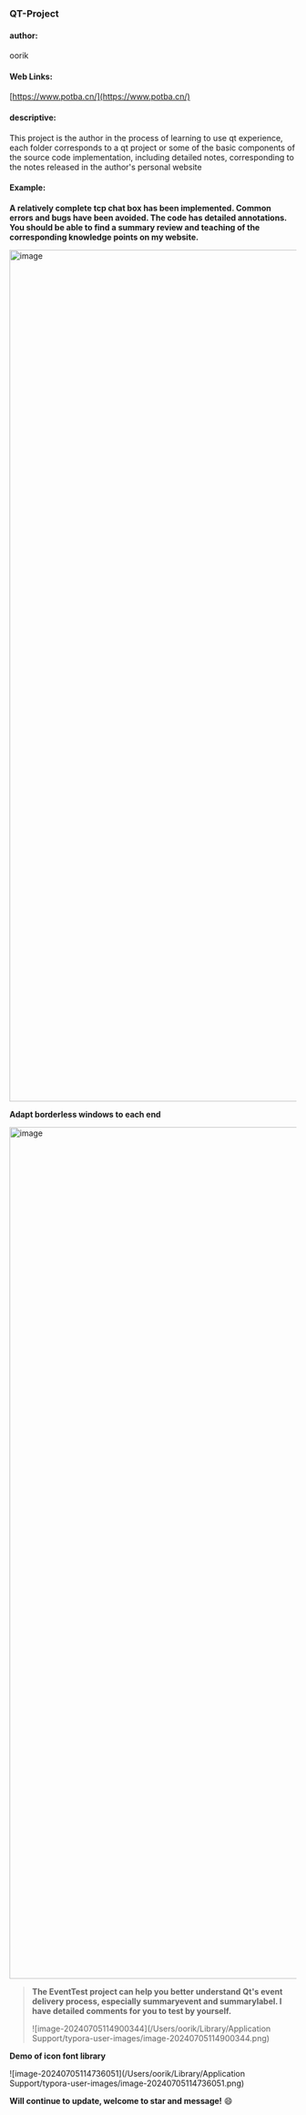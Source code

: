 ### QT-Project

#### author:

oorik

#### Web Links:

[https://www.potba.cn/](https://www.potba.cn/)

#### descriptive:

This project is the author in the process of learning to use qt experience, each folder corresponds to a qt project or some of the basic components of the source code implementation, including detailed notes, corresponding to the notes released in the author's personal website

#### Example:
**A relatively complete tcp chat box has been implemented. Common errors and bugs have been avoided. The code has detailed annotations. You should be able to find a summary review and teaching of the corresponding knowledge points on my website.**

<img width="1496" alt="image" src="https://github.com/Xw-oorik/QT-Project/assets/117898635/edf8363c-b331-4a6a-9b2a-a3108a7e689b">



**Adapt borderless windows to each end**

<img width="1496" alt="image" src="https://github.com/Xw-oorik/QT-Project/assets/117898635/1d1fe786-3cfc-4d99-9f30-0e3c838a365b">




> **The EventTest project can help you better understand Qt's event delivery process, especially summaryevent and summarylabel. I have detailed comments for you to test by yourself.**
>
> ![image-20240705114900344](/Users/oorik/Library/Application Support/typora-user-images/image-20240705114900344.png)



**Demo of icon font library**

![image-20240705114736051](/Users/oorik/Library/Application Support/typora-user-images/image-20240705114736051.png)

**Will continue to update, welcome to star and message!** 😄


